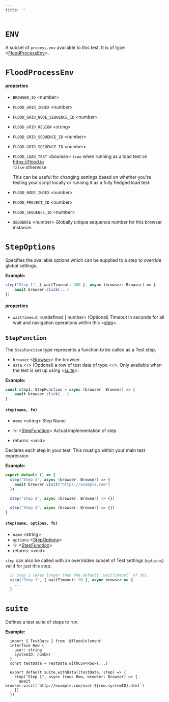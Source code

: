 ```yaml
---
title: ''
---
```

# `ENV`

A subset of `process.env` available to this test. It is of type <[FloodProcessEnv]>.

# `FloodProcessEnv`

#### properties
* `BROWSER_ID` &lt;number&gt;       
* `FLOOD_GRID_INDEX` &lt;number&gt;       
* `FLOOD_GRID_NODE_SEQUENCE_ID` &lt;number&gt;       
* `FLOOD_GRID_REGION` &lt;string&gt;       
* `FLOOD_GRID_SEQUENCE_ID` &lt;number&gt;       
* `FLOOD_GRID_SQEUENCE_ID` &lt;number&gt;       
* `FLOOD_LOAD_TEST` &lt;boolean&gt;     `true` when running as a load test on https://flood.io  
  `false` otherwise  
    
  This can be useful for changing settings based on whether you're  
  testing your script locally or running it as a fully fledged load test.  
    
* `FLOOD_NODE_INDEX` &lt;number&gt;       
* `FLOOD_PROJECT_ID` &lt;number&gt;       
* `FLOOD_SEQUENCE_ID` &lt;number&gt;       
* `SEQUENCE` &lt;number&gt;     Globally unique sequence number for this browser instance.  
# `StepOptions`

Specifies the available options which can be supplied to a step to override global settings.

**Example:**

```typescript
step("Step 1", { waitTimeout: 300 }, async (browser: Browser) => {
	await browser.click(...)
})
```

#### properties
* `waitTimeout` &lt;undefined | number&gt;  (Optional)   Timeout in seconds for all wait and navigation operations within this <[step]>.  
## `StepFunction`
The `StepFunction` type represents a function to be called as a Test step.

- `browser` <[Browser]> the browser
- `data` <`T`> (Optional) a row of test data of type <`T`>. Only available when the test is set up using <[suite]>.

**Example:**

```typescript
const step1: StepFunction = async (browser: Browser) => {
	await browser.click(...)
}
```

#### `step(name, fn)`
* `name` &lt;string&gt;   Step Name
* `fn` &lt;[StepFunction]&gt;   Actual implementation of step

* returns: &lt;void&gt; 

Declares each step in your test. This must go within your main test expression.

**Example:**

```typescript
export default () => {
  step("Step 1", async (browser: Browser) => {
    await browser.visit("https://example.com")
  })

  step("Step 2", async (browser: Browser) => {})

  step("Step 3", async (browser: Browser) => {})
}
```

#### `step(name, options, fn)`
* `name` &lt;string&gt;   
* `options` &lt;[StepOptions]&gt;   
* `fn` &lt;[StepFunction]&gt;   
* returns: &lt;void&gt; 

`step` can also be called with an overridden subset of Test settings (`options`) valid for just this step.

```typescript
  // Step 1 takes longer than the default `waitTimeout` of 30s.
  step("Step 1", { waitTimeout: 90 }, async browser => {
    ...
  }
```

# `suite`

Defines a test suite of steps to run.

**Example:**
```
  import { TestData } from '@flood/element'
  interface Row {
    user: string
    systemID: number
  }
  const testData = TestData.withCSV<Row>(...)

  export default suite.withData((testData, step) => {
    step("Step 1", async (row: Row, browser: Browser) => {
      await browser.visit(`http://example.com/user-${row.systemID}.html`)
    })
  })
```


[FloodProcessEnv]: ../../api/DSL.md#floodprocessenv
[step]: ../../api/DSL.md#step
[Browser]: ../../api/Browser.md#browser
[suite]: ../../api/DSL.md#suite
[StepFunction]: ../../api/DSL.md#stepfunction
[StepOptions]: ../../api/DSL.md#stepoptions
